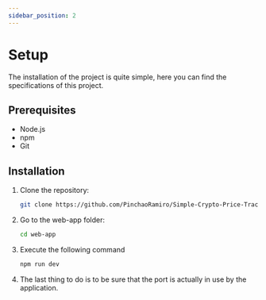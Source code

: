 ```yaml
---
sidebar_position: 2
---
```


# Setup

The installation of the project is quite simple, here you can find the specifications of this project.

## Prerequisites

- Node.js 
- npm 
- Git

## Installation

1. Clone the repository:

   ```bash
   git clone https://github.com/PinchaoRamiro/Simple-Crypto-Price-Tracker.git

2. Go to the web-app folder:

   ```bash
   cd web-app

3. Execute the following command 

   ```bash
   npm run dev

4. The last thing to do is to be sure that the port is actually in use by the application.